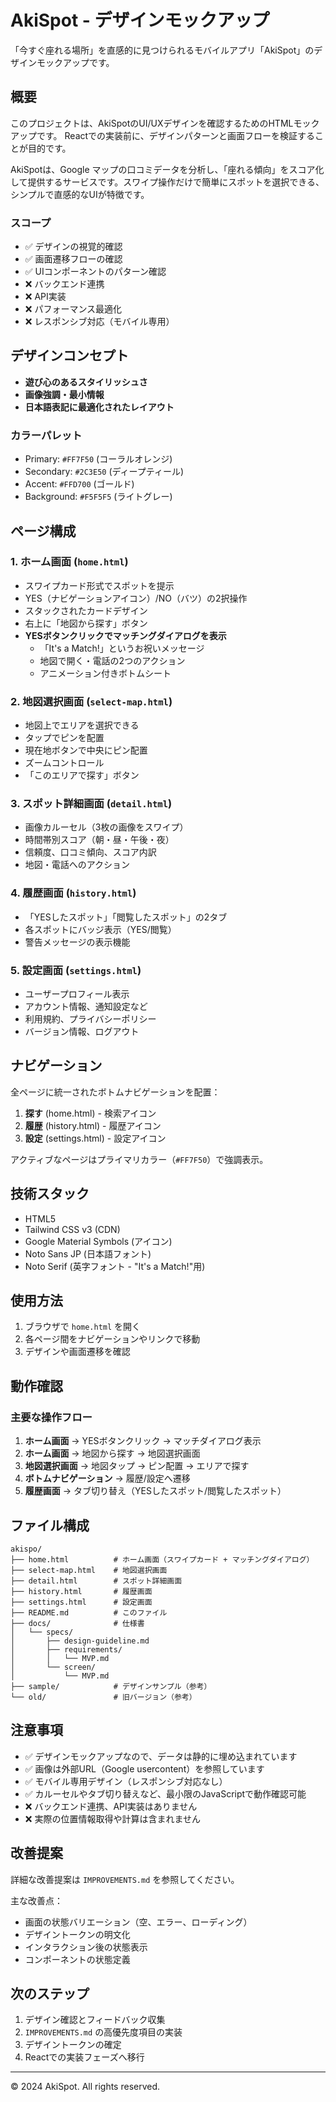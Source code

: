 # AkiSpot - デザインモックアップ

「今すぐ座れる場所」を直感的に見つけられるモバイルアプリ「AkiSpot」のデザインモックアップです。

## 概要

このプロジェクトは、AkiSpotのUI/UXデザインを確認するためのHTMLモックアップです。
Reactでの実装前に、デザインパターンと画面フローを検証することが目的です。

AkiSpotは、Google マップの口コミデータを分析し、「座れる傾向」をスコア化して提供するサービスです。スワイプ操作だけで簡単にスポットを選択できる、シンプルで直感的なUIが特徴です。

### スコープ
- ✅ デザインの視覚的確認
- ✅ 画面遷移フローの確認
- ✅ UIコンポーネントのパターン確認
- ❌ バックエンド連携
- ❌ API実装
- ❌ パフォーマンス最適化
- ❌ レスポンシブ対応（モバイル専用）

## デザインコンセプト

- **遊び心のあるスタイリッシュさ**
- **画像強調・最小情報**
- **日本語表記に最適化されたレイアウト**

### カラーパレット

- Primary: `#FF7F50` (コーラルオレンジ)
- Secondary: `#2C3E50` (ディープティール)
- Accent: `#FFD700` (ゴールド)
- Background: `#F5F5F5` (ライトグレー)

## ページ構成

### 1. ホーム画面 (`home.html`)
- スワイプカード形式でスポットを提示
- YES（ナビゲーションアイコン）/NO（バツ）の2択操作
- スタックされたカードデザイン
- 右上に「地図から探す」ボタン
- **YESボタンクリックでマッチングダイアログを表示**
  - 「It's a Match!」というお祝いメッセージ
  - 地図で開く・電話の2つのアクション
  - アニメーション付きボトムシート

### 2. 地図選択画面 (`select-map.html`)
- 地図上でエリアを選択できる
- タップでピンを配置
- 現在地ボタンで中央にピン配置
- ズームコントロール
- 「このエリアで探す」ボタン

### 3. スポット詳細画面 (`detail.html`)
- 画像カルーセル（3枚の画像をスワイプ）
- 時間帯別スコア（朝・昼・午後・夜）
- 信頼度、口コミ傾向、スコア内訳
- 地図・電話へのアクション

### 4. 履歴画面 (`history.html`)
- 「YESしたスポット」「閲覧したスポット」の2タブ
- 各スポットにバッジ表示（YES/閲覧）
- 警告メッセージの表示機能

### 5. 設定画面 (`settings.html`)
- ユーザープロフィール表示
- アカウント情報、通知設定など
- 利用規約、プライバシーポリシー
- バージョン情報、ログアウト

## ナビゲーション

全ページに統一されたボトムナビゲーションを配置：

1. **探す** (home.html) - 検索アイコン
2. **履歴** (history.html) - 履歴アイコン
3. **設定** (settings.html) - 設定アイコン

アクティブなページはプライマリカラー（`#FF7F50`）で強調表示。

## 技術スタック

- HTML5
- Tailwind CSS v3 (CDN)
- Google Material Symbols (アイコン)
- Noto Sans JP (日本語フォント)
- Noto Serif (英字フォント - "It's a Match!"用)

## 使用方法

1. ブラウザで `home.html` を開く
2. 各ページ間をナビゲーションやリンクで移動
3. デザインや画面遷移を確認

## 動作確認

### 主要な操作フロー
1. **ホーム画面** → YESボタンクリック → マッチダイアログ表示
2. **ホーム画面** → 地図から探す → 地図選択画面
3. **地図選択画面** → 地図タップ → ピン配置 → エリアで探す
4. **ボトムナビゲーション** → 履歴/設定へ遷移
5. **履歴画面** → タブ切り替え（YESしたスポット/閲覧したスポット）

## ファイル構成

```
akispo/
├── home.html          # ホーム画面（スワイプカード + マッチングダイアログ）
├── select-map.html    # 地図選択画面
├── detail.html        # スポット詳細画面
├── history.html       # 履歴画面
├── settings.html      # 設定画面
├── README.md          # このファイル
├── docs/              # 仕様書
│   └── specs/
│       ├── design-guideline.md
│       ├── requirements/
│       │   └── MVP.md
│       └── screen/
│           └── MVP.md
├── sample/            # デザインサンプル（参考）
└── old/               # 旧バージョン（参考）
```

## 注意事項

- ✅ デザインモックアップなので、データは静的に埋め込まれています
- ✅ 画像は外部URL（Google usercontent）を参照しています
- ✅ モバイル専用デザイン（レスポンシブ対応なし）
- ✅ カルーセルやタブ切り替えなど、最小限のJavaScriptで動作確認可能
- ❌ バックエンド連携、API実装はありません
- ❌ 実際の位置情報取得や計算は含まれません

## 改善提案

詳細な改善提案は `IMPROVEMENTS.md` を参照してください。

主な改善点：
- 画面の状態バリエーション（空、エラー、ローディング）
- デザイントークンの明文化
- インタラクション後の状態表示
- コンポーネントの状態定義

## 次のステップ

1. デザイン確認とフィードバック収集
2. `IMPROVEMENTS.md` の高優先度項目の実装
3. デザイントークンの確定
4. Reactでの実装フェーズへ移行

---

© 2024 AkiSpot. All rights reserved.

